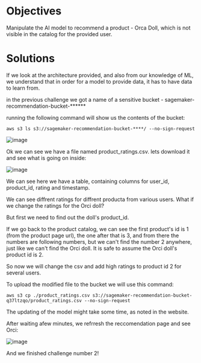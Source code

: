 # Objectives

Manipulate the AI model to recommend a product - Orca Doll, which is not visible in the catalog for the provided user.

# Solutions

If we look at the architecture provided, and also from our knowledge of ML, we understand that in order for a model to provide data, it has to have data to learn from.

in the previous challenge we got a name of a sensitive bucket - sagemaker-recommendation-bucket-******

running the following command will show us the contents of the bucket:

```
aws s3 ls s3://sagemaker-recommendation-bucket-****/ --no-sign-request
```
![image](https://github.com/user-attachments/assets/9d185d82-98da-4a68-b6a2-7f190e42cf69)

Ok we can see we have a file named product_ratings.csv. lets download it and see what is going on inside:

![image](https://github.com/user-attachments/assets/4dfec9a6-b8c5-4454-a0eb-691c287f3695)

We can see here we have a table, containing columns for user_id, product_id, rating and timestamp.

We can see diffrent ratings for diffrent producta from various users. What if we change the ratings for the Orci doll?

But first we need to find out the doll's product_id.

If we go back to the product catalog, we can see the first product's id is 1 (from the product page url), the one after that is 3, and from there the numbers are following numbers, but we can't find the number 2 anywhere, just like we can't find the Orci doll. It is safe to assume the Orci doll's product id is 2.

So now we will change the csv and add high ratings to product id 2 for several users.

To upload the modified file to the bucket we will use this command:

```
aws s3 cp ./product_ratings.csv s3://sagemaker-recommendation-bucket-q37ltzqo/product_ratings.csv --no-sign-request
```

The updating of the model might take some time, as noted in the website.

After waiting afew minutes, we refrresh the reccomendation page and see Orci:

![image](https://github.com/user-attachments/assets/0dbe75db-d33d-40ec-923c-b35335a9c8b0)

And we finished challenge number 2!
